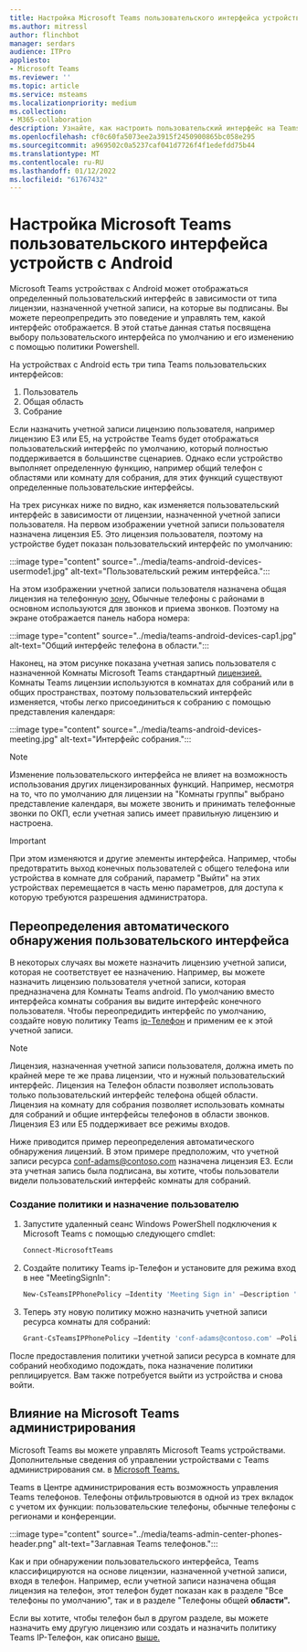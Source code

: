 ```yaml
---
title: Настройка Microsoft Teams пользовательского интерфейса устройств с Android
ms.author: mitressl
author: flinchbot
manager: serdars
audience: ITPro
appliesto:
- Microsoft Teams
ms.reviewer: ''
ms.topic: article
ms.service: msteams
ms.localizationpriority: medium
ms.collection:
- M365-collaboration
description: Узнайте, как настроить пользовательский интерфейс на Teams устройствах с Android.
ms.openlocfilehash: cf0c60fa5073ee2a3915f2450900865bc058e295
ms.sourcegitcommit: a969502c0a5237caf041d7726f4f1edefdd75b44
ms.translationtype: MT
ms.contentlocale: ru-RU
ms.lasthandoff: 01/12/2022
ms.locfileid: "61767432"
---
```

# <a name="set-microsoft-teams-android-devices-user-interface"></a>Настройка Microsoft Teams пользовательского интерфейса устройств с Android

Microsoft Teams устройствах с Android может отображаться определенный пользовательский интерфейс в зависимости от типа лицензии, назначенной учетной записи, на которые вы подписаны. Вы можете переопрепредить это поведение и управлять тем, какой интерфейс отображается. В этой статье данная статья посвящена выбору пользовательского интерфейса по умолчанию и его изменению с помощью политики Powershell.

На устройствах с Android есть три типа Teams пользовательских интерфейсов:

1. Пользователь
2. Общая область
3. Собрание

Если [](/microsoftteams/user-access) назначить учетной записи лицензию пользователя, например лицензию E3 или E5, на устройстве Teams будет отображаться пользовательский интерфейс по умолчанию, который полностью поддерживается в большинстве сценариев. Однако если устройство выполняет определенную функцию, например общий телефон с областями или комнату для собрания, для этих функций существуют определенные пользовательские интерфейсы.

На трех рисунках ниже по видно, как изменяется пользовательский интерфейс в зависимости от лицензии, назначенной учетной записи пользователя. На первом изображении учетной записи пользователя назначена лицензия E5. Это лицензия пользователя, поэтому на устройстве будет показан пользовательский интерфейс по умолчанию:

:::image type="content" source="../media/teams-android-devices-usermode1.jpg" alt-text="Пользовательский режим интерфейса.":::

На этом изображении учетной записи пользователя назначена общая лицензия на телефонную [зону.](/microsoftteams/set-up-common-area-phones) Обычные телефоны с районами в основном используются для звонков и приема звонков. Поэтому на экране отображается панель набора номера:

:::image type="content" source="../media/teams-android-devices-cap1.jpg" alt-text="Общий интерфейс телефона в области.":::

Наконец, на этом рисунке показана учетная запись пользователя с назначенной Комнаты Microsoft Teams стандартный [лицензией.](/MicrosoftTeams/rooms/rooms-licensing) Комнаты Teams лицензии используются в комнатах для собраний или в общих пространствах, поэтому пользовательский интерфейс изменяется, чтобы легко присоединиться к собранию с помощью представления календаря:

:::image type="content" source="../media/teams-android-devices-meeting.jpg" alt-text="Интерфейс собрания.":::

> [!NOTE]
> Изменение пользовательского интерфейса не влияет на возможность использования других лицензированных функций. Например, несмотря на то, что по умолчанию для лицензии на "Комнаты группы" выбрано представление календаря, вы можете звонить и принимать телефонные звонки по ОКП, если учетная запись имеет правильную лицензию и настроена.

> [!IMPORTANT]
> При этом изменяются и другие элементы интерфейса. Например, чтобы предотвратить выход конечных пользователей с общего телефона или устройства в комнате для собраний, параметр "Выйти" на этих устройствах перемещается в часть меню параметров, для доступа к которую требуются разрешения администратора.

## <a name="override-automatic-user-interface-detection"></a>Переопределения автоматического обнаружения пользовательского интерфейса

В некоторых случаях вы можете назначить лицензию учетной записи, которая не соответствует ее назначению. Например, вы можете назначить лицензию пользователя учетной записи, которая предназначена для Комнаты Teams android. По умолчанию вместо интерфейса комнаты собрания вы видите интерфейс конечного пользователя. Чтобы переопредидить интерфейс по умолчанию, создайте новую политику Teams [ip-Телефон](/powershell/module/skype/new-csteamsipphonepolicy?view=skype-ps) и применим ее к этой учетной записи.

> [!NOTE]
> Лицензия, назначенная учетной записи пользователя, должна иметь по крайней мере те же права лицензии, что и нужный пользовательский интерфейс. Лицензия на Телефон области позволяет использовать только пользовательский интерфейс телефона общей области. Лицензия на комнату для собрания позволяет использовать комнаты для собраний и общие интерфейсы телефонов в области звонков. Лицензия E3 или E5 поддерживает все режимы входов.

Ниже приводится пример переопределения автоматического обнаружения лицензий. В этом примере предположим, что учетной записи ресурса conf-adams@contoso.com назначена лицензия E3. Если эта учетная запись была подписана, вы хотите, чтобы пользователи видели пользовательский интерфейс комнаты для собраний.

### <a name="create-a-new-policy-and-assign-to-user"></a>Создание политики и назначение пользователю

1. Запустите удаленный сеанс Windows PowerShell подключения к Microsoft Teams с помощью следующего cmdlet:

    ``` Powershell
    Connect-MicrosoftTeams
    ```

2. Создайте политику Teams ip-Телефон и установите для режима вход в нее "MeetingSignIn":

   ``` Powershell
   New-CsTeamsIPPhonePolicy –Identity 'Meeting Sign in' –Description 'Meeting Sign In Phone Policy' -SignInMode 'MeetingSignIn'

   ```

3. Теперь эту новую политику можно назначить учетной записи ресурса комнаты для собраний:

   ``` Powershell
   Grant-CsTeamsIPPhonePolicy –Identity 'conf-adams@contoso.com' –PolicyName 'Meeting Sign In'
   ```

После предоставления политики учетной записи ресурса в комнате для собраний необходимо подождать, пока назначение политики реплицируется. Вам также потребуется выйти из устройства и снова войти.

## <a name="impact-on-microsoft-teams-admin-center"></a>Влияние на Microsoft Teams администрирования

Microsoft Teams вы можете управлять Microsoft Teams устройствами. Дополнительные сведения об управлении устройствами с Teams администрирования см. в [Microsoft Teams.](device-management.md)


Teams в Центре администрирования есть возможность управления Teams телефонов. Телефоны отфильтровыются в одной из трех вкладок с учетом их функции: пользовательские телефоны, обычные телефоны с регионами и конференции. 

 :::image type="content" source="../media/teams-admin-center-phones-header.png" alt-text="Заглавная Teams телефонов.":::

Как и при обнаружении пользовательского интерфейса, Teams классифицируются на основе лицензии, назначенной учетной записи, входя в телефон. Например, если учетной записи назначена общая лицензия на телефон, этот телефон будет показан  как в разделе "Все телефоны по умолчанию", так и в разделе "Телефоны общей **области".**

Если вы хотите, чтобы телефон был в другом разделе, вы можете назначить ему другую лицензию или создать и назначить политику Teams IP-Телефон, как описано [выше.](#override-automatic-user-interface-detection)
